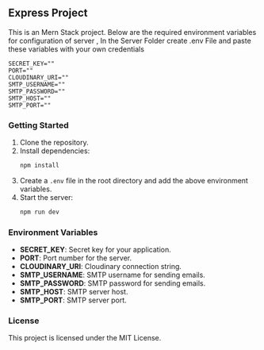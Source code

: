 

## Express Project

This is an Mern Stack project. Below are the required environment variables for configuration of server ,
In the Server Folder create .env File and paste these variables with your own credentials 

```env
SECRET_KEY=""
PORT=""
CLOUDINARY_URI=""
SMTP_USERNAME=""
SMTP_PASSWORD=""
SMTP_HOST=""
SMTP_PORT=""
```

### Getting Started

1. Clone the repository.
2. Install dependencies:
    ```bash
    npm install
    ```
3. Create a `.env` file in the root directory and add the above environment variables.
4. Start the server:
    ```bash
    npm run dev
    ```

### Environment Variables

- **SECRET_KEY**: Secret key for your application.
- **PORT**: Port number for the server.
- **CLOUDINARY_URI**: Cloudinary connection string.
- **SMTP_USERNAME**: SMTP username for sending emails.
- **SMTP_PASSWORD**: SMTP password for sending emails.
- **SMTP_HOST**: SMTP server host.
- **SMTP_PORT**: SMTP server port.

### License

This project is licensed under the MIT License.